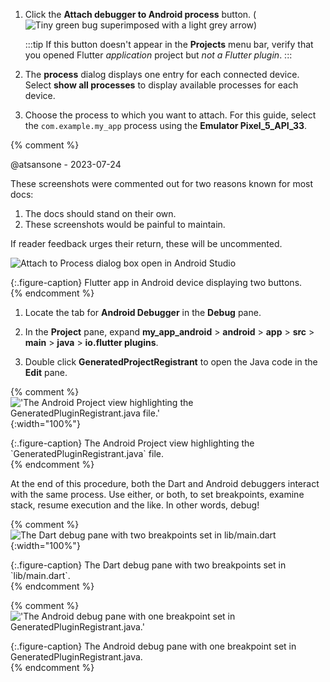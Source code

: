 1. Click the **Attach debugger to Android process** button.
   (![Tiny green bug superimposed with a light grey arrow](/assets/images/docs/testing/debugging/native/android-studio/attach-process-button.png))

    :::tip
      If this button doesn't appear in the **Projects** menu bar, verify that
      you opened Flutter _application_ project but _not a Flutter plugin_.
    :::

1. The **process** dialog displays one entry for each connected device.
   Select **show all processes** to display available processes for each
   device.

1. Choose the process to which you want to attach.
   For this guide, select the `com.example.my_app` process
   using the **Emulator Pixel_5_API_33**.

{% comment %}

   @atsansone - 2023-07-24

   These screenshots were commented out for two reasons known for most docs:

   1. The docs should stand on their own.
   2. These screenshots would be painful to maintain.

   If reader feedback urges their return, these will be uncommented.

   ![Attach to Process dialog box open in Android Studio](/assets/images/docs/testing/debugging/native/android-studio/attach-process-dialog.png)
   <div markdown="1">{:.figure-caption}
   Flutter app in Android device displaying two buttons.
   </div>
{% endcomment %}

1. Locate the tab for **Android Debugger** in the **Debug** pane.

1. In the **Project** pane, expand
   **my_app_android** <span aria-label="and then">></span>
   **android** <span aria-label="and then">></span>
   **app** <span aria-label="and then">></span>
   **src** <span aria-label="and then">></span>
   **main** <span aria-label="and then">></span>
   **java** <span aria-label="and then">></span>
   **io.flutter plugins**.

1. Double click **GeneratedProjectRegistrant** to open the
   Java code in the **Edit** pane.

{% comment %}
   !['The Android Project view highlighting the GeneratedPluginRegistrant.java file.'](/assets/images/docs/testing/debugging/native/android-studio/debug-open-java-code.png){:width="100%"}
   <div markdown="1">{:.figure-caption}
   The Android Project view highlighting the `GeneratedPluginRegistrant.java` file.
   </div>
{% endcomment %}

At the end of this procedure, both the Dart and Android debuggers interact
with the same process.
Use either, or both, to set breakpoints, examine stack, resume execution
and the like. In other words, debug!

{% comment %}
![The Dart debug pane with two breakpoints set in `lib/main.dart`](/assets/images/docs/testing/debugging/native/dart-debugger.png){:width="100%"}
<div markdown="1">{:.figure-caption}
The Dart debug pane with two breakpoints set in `lib/main.dart`.
</div>
{% endcomment %}

{% comment %}
!['The Android debug pane with one breakpoint set in GeneratedPluginRegistrant.java.'](/assets/images/docs/testing/debugging/native/android-studio/debugger-active.png)
<div markdown="1">{:.figure-caption}
The Android debug pane with one breakpoint set in GeneratedPluginRegistrant.java.
</div>
{% endcomment %}